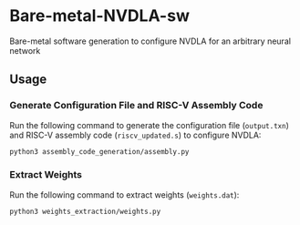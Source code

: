 # Bare-metal-NVDLA-sw

Bare-metal software generation to configure NVDLA for an arbitrary neural network  

## Usage

### Generate Configuration File and RISC-V Assembly Code
Run the following command to generate the configuration file (`output.txn`) and RISC-V assembly code (`riscv_updated.s`) to configure NVDLA:

```bash
python3 assembly_code_generation/assembly.py
```

### Extract Weights
Run the following command to extract weights (`weights.dat`):

```bash
python3 weights_extraction/weights.py
```

